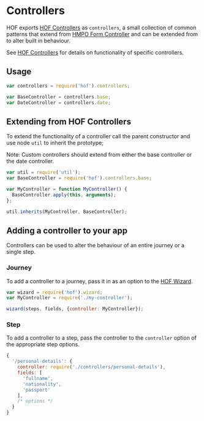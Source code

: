 # Controllers

HOF exports [HOF Controllers](https://github.com/UKHomeOffice/hof-controllers) as `controllers`, a small collection of common patterns that extend from [HMPO Form Controller](https://github.com/UKHomeOffice/passports-form-controller) and can be extended from to alter built in behaviour.

See [HOF Controllers](https://github.com/UKHomeOffice/hof-controllers) for details on functionality of specific controllers.

## Usage

```js
var controllers = require('hof').controllers;

var BaseController = controllers.base;
var DateController = controllers.date;
```

## Extending from HOF Controllers

To extend the functionality of a controller call the parent constructor and use node `util` to inherit the prototype;

Note: Custom controllers should extend from either the base controller or the date controller.

```js
var util = require('util');
var BaseController = require('hof').controllers.base;

var MyController = function MyController() {
  BaseController.apply(this, arguments);
};

util.inherits(MyController, BaseController);
```

## Adding a controller to your app

Controllers can be used to alter the behaviour of an entire journey or a single step.

### Journey

To add a controller to a journey, pass it in as an option to the [HOF Wizard](https://github.com/UKHomeOffice/passports-form-wizard).

```js
var wizard = require('hof').wizard;
var MyController = require('./my-controller');

wizard(steps, fields, {controller: MyController});
```

### Step

To add a controller to a step, pass the controller to the `controller` option of the appropriate step options.
```js
{
  '/personal-details': {
    controller: require('./controllers/personal-details'),
    fields: [
      'fullname',
      'nationality',
      'passport'
    ],
    /* options */
  }
}
```
